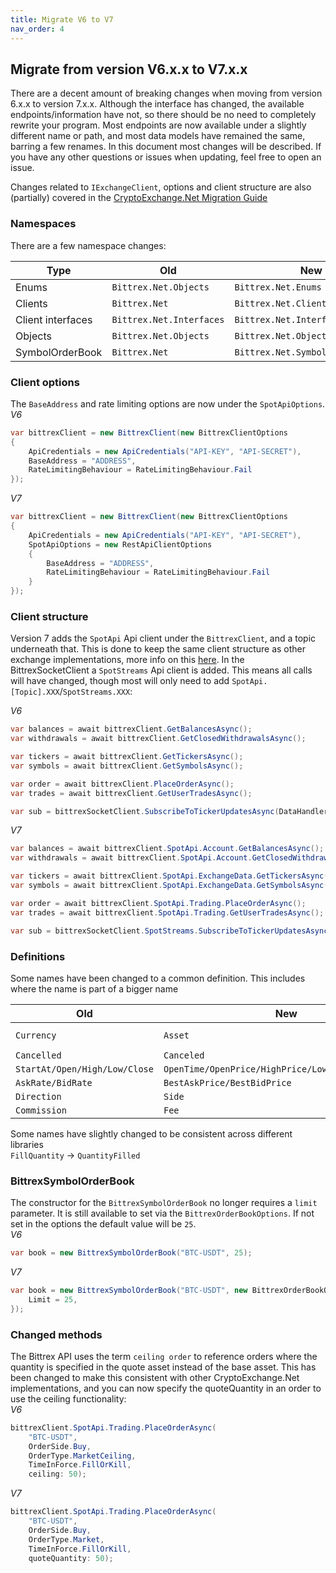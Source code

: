 ```yaml
---
title: Migrate V6 to V7
nav_order: 4
---
```


## Migrate from version V6.x.x to V7.x.x

There are a decent amount of breaking changes when moving from version 6.x.x to version 7.x.x. Although the interface has changed, the available endpoints/information have not, so there should be no need to completely rewrite your program.
Most endpoints are now available under a slightly different name or path, and most data models have remained the same, barring a few renames.
In this document most changes will be described. If you have any other questions or issues when updating, feel free to open an issue.

Changes related to `IExchangeClient`, options and client structure are also (partially) covered in the [CryptoExchange.Net Migration Guide](https://jkorf.github.io/CryptoExchange.Net/Migration%20Guide.html)

### Namespaces
There are a few namespace changes: 
 
|Type|Old|New|
|----|---|---|
|Enums|`Bittrex.Net.Objects`|`Bittrex.Net.Enums`  |
|Clients|`Bittrex.Net`|`Bittrex.Net.Clients`  |
|Client interfaces|`Bittrex.Net.Interfaces`|`Bittrex.Net.Interfaces.Clients`  |
|Objects|`Bittrex.Net.Objects`|`Bittrex.Net.Objects.Models`  |
|SymbolOrderBook|`Bittrex.Net`|`Bittrex.Net.SymbolOrderBooks`|

### Client options
The `BaseAddress` and rate limiting options are now under the `SpotApiOptions`.  
*V6*
```csharp
var bittrexClient = new BittrexClient(new BittrexClientOptions
{
	ApiCredentials = new ApiCredentials("API-KEY", "API-SECRET"),
	BaseAddress = "ADDRESS",
	RateLimitingBehaviour = RateLimitingBehaviour.Fail
});
```

*V7*
```csharp
var bittrexClient = new BittrexClient(new BittrexClientOptions
{
	ApiCredentials = new ApiCredentials("API-KEY", "API-SECRET"),
	SpotApiOptions = new RestApiClientOptions
	{
		BaseAddress = "ADDRESS",
		RateLimitingBehaviour = RateLimitingBehaviour.Fail
	}
});
```

### Client structure
Version 7 adds the `SpotApi` Api client under the `BittrexClient`, and a topic underneath that. This is done to keep the same client structure as other exchange implementations, more info on this [here](https://jkorf.github.io/CryptoExchange.Net/Clients.html).
In the BittrexSocketClient a `SpotStreams` Api client is added. This means all calls will have changed, though most will only need to add `SpotApi.[Topic].XXX`/`SpotStreams.XXX`:

*V6*
```csharp
var balances = await bittrexClient.GetBalancesAsync();
var withdrawals = await bittrexClient.GetClosedWithdrawalsAsync();

var tickers = await bittrexClient.GetTickersAsync();
var symbols = await bittrexClient.GetSymbolsAsync();

var order = await bittrexClient.PlaceOrderAsync();
var trades = await bittrexClient.GetUserTradesAsync();

var sub = bittrexSocketClient.SubscribeToTickerUpdatesAsync(DataHandler);
```

*V7*  
```csharp
var balances = await bittrexClient.SpotApi.Account.GetBalancesAsync();
var withdrawals = await bittrexClient.SpotApi.Account.GetClosedWithdrawalsAsync();

var tickers = await bittrexClient.SpotApi.ExchangeData.GetTickersAsync();
var symbols = await bittrexClient.SpotApi.ExchangeData.GetSymbolsAsync();

var order = await bittrexClient.SpotApi.Trading.PlaceOrderAsync();
var trades = await bittrexClient.SpotApi.Trading.GetUserTradesAsync();

var sub = bittrexSocketClient.SpotStreams.SubscribeToTickerUpdatesAsync(DataHandler);
```

### Definitions
Some names have been changed to a common definition. This includes where the name is part of a bigger name  

|Old|New||
|----|---|---|
|`Currency`|`Asset`|`GetCurrenciesAsync` -> `GetAssetsAsync`|
|`Cancelled`|`Canceled`||
|`StartAt/Open/High/Low/Close`|`OpenTime/OpenPrice/HighPrice/LowPrice/ClosePrice`||
|`AskRate/BidRate`|`BestAskPrice/BestBidPrice`||
|`Direction`|`Side`||
|`Commission`|`Fee`||

Some names have slightly changed to be consistent across different libraries   
`FillQuantity` -> `QuantityFilled`  

### BittrexSymbolOrderBook
The constructor for the `BittrexSymbolOrderBook` no longer requires a `limit` parameter. It is still available to set via the `BittrexOrderBookOptions`. If not set in the options the default value will be `25`.  
*V6*
```csharp
var book = new BittrexSymbolOrderBook("BTC-USDT", 25);
```

*V7*
```csharp
var book = new BittrexSymbolOrderBook("BTC-USDT", new BittrexOrderBookOptions {
	Limit = 25,
});
```

### Changed methods
The Bittrex API uses the term `ceiling order` to reference orders where the quantity is specified in the quote asset instead of the base asset. This has been changed to make this consistent with other CryptoExchange.Net implementations, and you can now specify the quoteQuantity in an order to use the ceiling functionality:  
*V6*
```csharp
bittrexClient.SpotApi.Trading.PlaceOrderAsync(
	"BTC-USDT",
	OrderSide.Buy,
	OrderType.MarketCeiling,
	TimeInForce.FillOrKill,
	ceiling: 50);
```

*V7*
```csharp
bittrexClient.SpotApi.Trading.PlaceOrderAsync(
	"BTC-USDT",
	OrderSide.Buy,
	OrderType.Market,
	TimeInForce.FillOrKill,
	quoteQuantity: 50);
```
